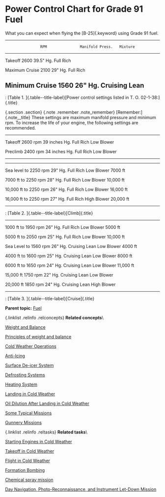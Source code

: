 
Power Control Chart for Grade 91 Fuel
=====================================


What you can expect when flying the [B-25]{.keyword} using Grade 91
fuel.

  -----------------------------------------------------------------------
                    RPM               Manifold Press.   Mixture
  ----------------- ----------------- ----------------- -----------------
  Takeoff           2600              39.5\" Hg.        Full Rich

  Maximum Cruise    2100              29\" Hg.          Full Rich

  Minimum Cruise    1560              26\" Hg.          Cruising Lean
  -----------------------------------------------------------------------

  : [Table 1. ]{.table--title-label}[Power control settings listed in T.
  O. 02-1-38:]{.title}

 {.section .section}
 {.note .remember .note_remember}
[Remember:]{.note__title} These settings are maximum manifold pressure
and minimum rpm. To increase the life of your engine, the following
settings are recommended.



  -------------- -------------- -------------- -------------- --------------
  Takeoff        2600 rpm       39 inches Hg.  Full Rich      Low Blower

  Preclimb       2400 rpm       34 inches Hg.  Full Rich      Low Blower
  -------------- -------------- -------------- -------------- --------------

  -------------- -------------- -------------- -------------- --------------
  Sea level to   2250 rpm       29\" Hg.       Full Rich      Low Blower
  7000 ft                                                     

  7000 ft to     2250 rpm       28\" Hg.       Full Rich      Low Blower
  10,000 ft                                                   

  10,000 ft to   2250 rpm       26\" Hg.       Full Rich      Low Blower
  16,000 ft                                                   

  16,000 ft to   2250 rpm       27\" Hg.       Full Rich      High Blower
  20,000 ft                                                   
  -------------- -------------- -------------- -------------- --------------

  : [Table 2. ]{.table--title-label}[Climb]{.title}

  -------------- -------------- -------------- -------------- --------------
  1000 ft to     1950 rpm       26\" Hg.       Full Rich      Low Blower
  5000 ft                                                     

  5000 ft to     2050 rpm       25\" Hg.       Full Rich      Low Blower
  10,000 ft                                                   

  Sea Level to   1560 rpm       26\" Hg.       Cruising Lean  Low Blower
  4000 ft                                                     

  4000 ft to     1600 rpm       25\" Hg.       Cruising Lean  Low Blower
  8000 ft                                                     

  6000 ft to     1650 rpm       24\" Hg.       Cruising Lean  Low Blower
  11,000 ft                                                   

  15,000 ft      1750 rpm       22\" Hg.       Cruising Lean  Low Blower

  20,000 ft      1850 rpm       24\" Hg.       Cruising Lean  High Blower
  -------------- -------------- -------------- -------------- --------------

  : [Table 3. ]{.table--title-label}[Cruise]{.title}




**Parent topic:**
[Fuel](../mdita/fuel.md "Information on the fuel required for the B-25, and how to determine the maximum flight range for the aircraft under different conditions.")



 {.linklist .relinfo .relconcepts}
**Related concepts**\

<div>

[Weight and
Balance](../mdita/WeightAndBalance.md "The day when a pilot flew by guesswork is past. One by one the decisions that were made by intuition, hunches, and guesswork have been taken over by an orderly system based on knowledge and understanding. Invariably this has resulted in greater safety and operating efficiency.")

</div>

<div>

[Principles of weight and
balance](../mdita/PrinciplesOfWeightAndBalance.md "Understanding proper balance and the center of gravity of a B-25, and how to correctly determine the total weight and its distribution on board the aircraft.")

</div>

<div>

[Cold Weather
Operations](../mdita/cold_weather_operations.md "Cold weather operations bring visions of long arctic nights, glaciers, Eskimos, and stories you have heard of the Far North.")

</div>

<div>

[Anti-Icing](../mdita/anti_icing.md "Emergency provision is made to prevent ice formation on the propellers, and on the bombsight window by an alcohol anti-icing system.")

</div>

<div>

[Surface De-icer
System](../mdita/surface_de_icer_system.md "The location and scenarios for using the de-icing systems on you B-25.")

</div>

<div>

[Defrosting
Systems](../mdita/defrosting_systems.md "Where the desfrosting systems are located across the B-25.")

</div>

<div>

[Heating
System](../mdita/heating_system.md "The airplane has two independent heating systems; one for heating the navigator's, pilot's, and bombardier's compartments, the other for heating the radio operator's compartment and the interior of the fuselage aft of it.")

</div>

<div>

[Landing in Cold
Weather](../mdita/landing_in_cold_weather.md "Practical tips on what to know when landing your B-25 in cold weather flying conditions.")

</div>

<div>

[Oil Dilution After Landing in Cold
Weather](../mdita/oil_dilution_after_landing_in_cold_weather.md "To obtain sufficient dilution of the oil to facilitate starting, allow the engine to cool either by idling or stopping after flight, before dilution begins.")

</div>

<div>

[Some Typical
Missions](../mdita/some_typical_missions.md "The types of practice missions you can expect when learning the B-25.")

</div>

<div>

[Gunnery
Missions](../mdita/gunnery_missions.md "In this and all ensuing gunnery missions when both ground and water targets are used, extreme care must be exercised to see that the field of fire is clear of other planes.")

</div>


 {.linklist .relinfo .reltasks}
**Related tasks**\

<div>

[Starting Engines in Cold
Weather](../mdita/starting_engines_in_cold_weather.md "A checklist to ensure that your engines will start and work properly in cold weather conditions.")

</div>

<div>

[Takeoff in Cold
Weather](../mdita/takeoff_in_cold_weather.md "Short checklist on what to look for when attempting to take off during cold weather conditions.")

</div>

<div>

[Flight in Cold
Weather](../mdita/flight_in_cold_weather.md "Your anti-icing and de-icing equipment is primarily intended as a means of getting you out of icing levels.")

</div>

<div>

[Formation
Bombing](../mdita/formation_bombing.md "This is a day, 6-ship formation bombing mission.")

</div>

<div>

[Chemical spray
mission](../mdita/ChemicalSprayMission.md "Background and expectations on the chemical spray missions.")

</div>

<div>

[Day Navigation, Photo-Reconnaissance, and Instrument Let-Down
Mission](../mdita/day_navigation_photo_reconnaissance_and_instrument_let_down_mission.md "How this mission works and what's expected of every crew member.")

</div>


